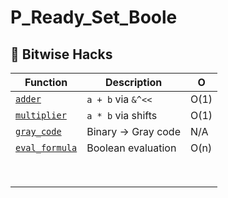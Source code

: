 # P_Ready_Set_Boole


## 🔢 Bitwise Hacks
| Function      | Description               | O   |
|--------------|--------------------------|-----|
|[`adder`](https://github.com/OnnaMcadva/P_Ready_Set_Boole/blob/main/ex00.cpp)| `a + b` via `&^<<`       | O(1)|
|[`multiplier`](https://github.com/OnnaMcadva/P_Ready_Set_Boole/blob/main/ex01.cpp)| `a * b` via shifts       | O(1)|
|[`gray_code`](https://github.com/OnnaMcadva/P_Ready_Set_Boole/blob/main/ex02.cpp)| Binary → Gray code       | N/A |
|[`eval_formula`](https://github.com/OnnaMcadva/P_Ready_Set_Boole/blob/main/ex03.cpp)|Boolean evaluation| O(n)|
|              |                          |     |
|              |                          |     |
|              |                          |     |
|              |                          |     |
|              |                          |     |
|              |                          |     |
|              |                          |     |
|              |                          |     |


